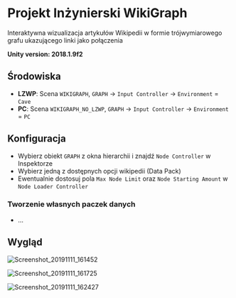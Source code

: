 # Projekt Inżynierski WikiGraph
Interaktywna wizualizacja artykułów Wikipedii w formie trójwymiarowego grafu ukazującego linki jako połączenia

**Unity version: 2018.1.9f2**

## Środowiska
- **LZWP**: Scena ``WIKIGRAPH``, ``GRAPH`` &rarr; ``Input Controller`` &rarr; ``Environment`` = ``Cave``
- **PC**: Scena ``WIKIGRAPH_NO_LZWP``, ``GRAPH`` &rarr; ``Input Controller`` &rarr; ``Environment`` = ``PC``

## Konfiguracja
- Wybierz obiekt ``GRAPH`` z okna hierarchii i znajdź ``Node Controller`` w Inspektorze
- Wybierz jedną z dostępnych opcji wikipedii (Data Pack)
- Ewentualnie dostosuj pola ``Max Node Limit`` oraz ``Node Starting Amount`` w ``Node Loader Controller``

### Tworzenie własnych paczek danych
- ...

## Wygląd

![Screenshot_20191111_161452](https://user-images.githubusercontent.com/8643919/68598850-d6e71100-049f-11ea-8868-ad54bff2238c.png)

![Screenshot_20191111_161725](https://user-images.githubusercontent.com/8643919/68598852-d77fa780-049f-11ea-85a5-0154d9fc9119.png)

![Screenshot_20191111_162427](https://user-images.githubusercontent.com/8643919/68598853-d77fa780-049f-11ea-9ff4-b3a490e1ba41.png)

